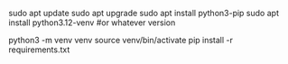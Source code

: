 sudo apt update
sudo apt upgrade
sudo apt install python3-pip
sudo apt install python3.12-venv #or whatever version

python3 -m venv venv
source venv/bin/activate
pip install -r requirements.txt
